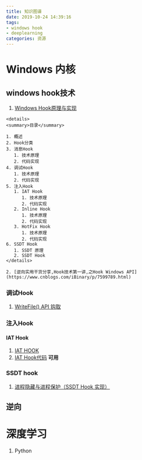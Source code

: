 ```yaml
---
title: 知识图谱
date: 2019-10-24 14:39:16
tags:
- windows hook
- deeplearning
categories: 资源
---
```


# Windows 内核 
## windows hook技术
   1. [Windows Hook原理与实现](https://blog.csdn.net/m0_37552052/article/details/81453591)

    <details>
    <summary>目录</summary>

    1. 概述
    2. Hook分类
    3. 消息Hook
       1. 技术原理
       2. 代码实现
    4. 调试Hook
       1. 技术原理
       2. 代码实现
    5. 注入Hook
       1. IAT Hook
          1. 技术原理
          2. 代码实现
       2. Inline Hook
          1. 技术原理
          2. 代码实现
       3. HotFix Hook
          1. 技术原理
          2. 代码实现
    6. SSDT Hook
       1. SSDT 原理
       2. SSDT Hook
    </details>

   <!-- more -->

    2. [逆向实用干货分享,Hook技术第一讲,之Hook Windows API](https://www.cnblogs.com/iBinary/p/7599789.html)
### 调试Hook
  1. [WriteFile() API 钩取](http://www.debugger.wiki/article/html/1562766391473970)

### 注入Hook
   #### IAT Hook
  1. [IAT HOOK](https://blog.csdn.net/enjoy5512/article/details/51570116)
  2. [IAT Hook代码](https://github.com/whu-enjoy/IATHook) **可用**

### SSDT hook
  1. [进程隐藏与进程保护（SSDT Hook 实现）](https://www.cnblogs.com/BoyXiao/archive/2011/09/03/2164574.html)
   
## 逆向

# 深度学习
1. Python